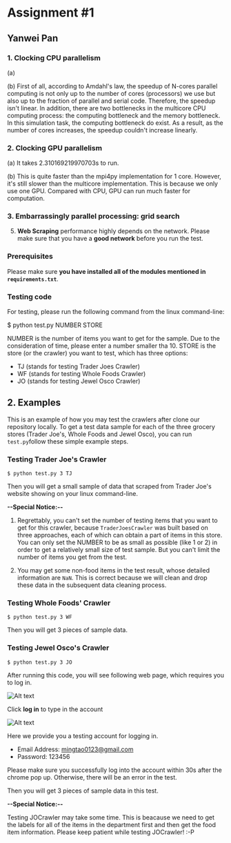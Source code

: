 # Assignment #1



## Yanwei Pan



### 1. Clocking CPU parallelism

(a)  

(b) First of all, according to Amdahl's law, the speedup of N-cores parallel computing is not only up to the number of cores (processors) we use but also up to the fraction of parallel and serial code. Therefore, the speedup isn't linear. In addition, there are two bottlenecks in the multicore CPU computing process: the computing bottleneck and the memory bottleneck. In this simulation task, the computing bottleneck do exist. As a result, as the number of cores increases, the speedup couldn't increase linearly.  

### 2. Clocking GPU parallelism

(a) It takes 2.310169219970703s to run.

(b) This is quite faster than the mpi4py implementation for 1 core. However, it's still slower than the multicore implementation. This is because we only use one GPU. Compared with CPU, GPU can run much faster for computation.

### 3. Embarrassingly parallel processing: grid search

5. **Web Scraping** performance highly depends on the network. Please make sure that you have a **good network** before you run the test.

### Prerequisites

Please make sure **you have installed all of the modules mentioned in `requirements.txt`**. 

### Testing code

For testing, please run the following command from the linux command-line:

<p>$ python test.py NUMBER STORE</p>

NUMBER is the number of items you want to get for the sample. Due to the consideration of time, please enter a number smaller tha 10. STORE is the store (or the crawler) you want to test, which has three options:

- TJ (stands for testing Trader Joes Crawler)
- WF (stands for testing Whole Foods Crawler)
- JO (stands for testing Jewel Osco Crawler)



## 2. Examples



This is an example of how you may test the crawlers after clone our repository locally. To get a test data sample for each of the three grocery stores (Trader Joe's, Whole Foods and Jewel Osco), you can run `test.py`follow these simple example steps.

### Testing Trader Joe's Crawler

`$ python test.py 3 TJ`

Then you will get a small sample of data that scraped from Trader Joe's website showing on your linux command-line. 

**--Special Notice:--**

1. Regrettably, you can't set the number of testing items that you want to get for this crawler, because `TraderJoesCrawler` was built based on three approaches, each of which can obtain a part of items in this store. You can only set the NUMBER to be as small as possible (like 1 or 2) in order to get a relatively small size of test sample. But you can't limit the number of items you get from the test.

2. You may get some non-food items in the test result, whose detailed information are `NaN`. This is correct because we will clean and drop these data in the subsequent data cleaning process.

### Testing Whole Foods' Crawler

`$ python test.py 3 WF`

Then you will get 3 pieces of sample data.

### Testing Jewel Osco's Crawler

`$ python test.py 3 JO`

After running this code, you will see following web page, which requires you to log in.

![Alt text](https://user-images.githubusercontent.com/54608538/76725932-b664e700-671d-11ea-938c-e6b043ef3e92.png)

Click **log in** to type in the account

![Alt text](https://user-images.githubusercontent.com/54608538/76725966-d0062e80-671d-11ea-970b-227552a0a02a.png)

Here we provide you a testing account for logging in.

- Email Address: mingtao0123@gmail.com
- Password: 123456

Please make sure you successfully log into the account within 30s after the chrome pop up. Otherwise, there will be an error in the test.

Then you will get 3 pieces of sample data in this test.

**--Special Notice:--**

Testing JOCrawler may take some time. This is beacause we need to get the labels for all of the items in the department first and then get the food item information. Please keep patient while testing JOCrawler! :-P



